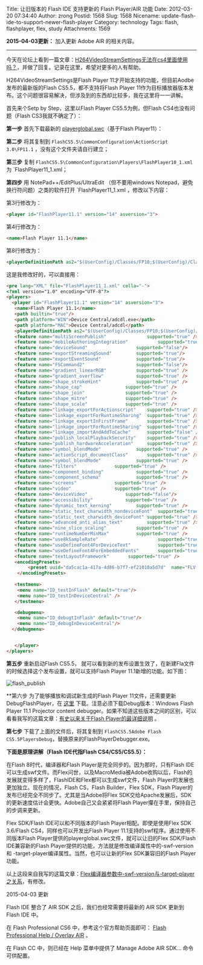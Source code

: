 Title: 让旧版本的 Flash IDE 支持更新的 Flash Player/AIR 功能
Date: 2012-03-20 07:34:40
Author: zrong
Postid: 1568
Slug: 1568
Nicename: update-flash-ide-to-support-newer-flash-player
Category: technology
Tags: flash, flashplayer, flex, study
Attachments: 1569

**2015-04-03更新：** 加入更新 Adobe AIR 的相关内容。

----

今天在论坛上看到一篇文章：[H264VideoStreamSettings无法在cs4里面使用吗？][1]，并做了回复。记录在这里，希望对更多的人有帮助。

H264VideoStreamSettings是Flash Player 11才开始支持的功能，但目前Aodbe发布的最新版的Flash CS5.5，都不支持将Flash Player 11作为目标播放器版本发布。这个问题很容易解决，但涉及到的东西却比较多，我在这里将一一讲解。

首先来个Setp by Step，这里以Flash Player CS5.5为例，但Flash CS4也没有问题（Flash CS3我就不确定了）：<!--more-->

**第一步** 首先下载最新的 [playerglobal.swc][2]（基于Flash Player11）：

**第二步** 将其复制到 `FlashCS5.5\CommonConfiguration\ActionScript 3.0\FP11.1` ，没有这个文件夹请自行建立；

**第三步** 复制 `FlashCS5.5\CommonConfiguration\Players\FlashPlayer10_1.xml` 为 `FlashPlayer11_1.xml；

**第四步** 用 NotePad++/EditPlus/UltraEdit （但不要用windows Notepad，避免换行符问题）之类的软件打开 `FlashPlayer11_1.xml ，修改以下内容：

第3行修改为：

```html
<player id="FlashPlayer11.1" version="14" asversion="3">
```

第4行修改为：

```html
<name>Flash Player 11.1</name>
```

第8行修改为：

```html
<playerDefinitionPath as2="$(UserConfig)/Classes/FP10;$(UserConfig)/Classes/FP9;$(UserConfig)/Classes/FP8;$(UserConfig)/Classes/FP7" as3="$(AppConfig)/ActionScript 3.0/FP11_1/playerglobal.swc" />
```

这是我修改好的，可以直接用：

```html
<pre lang="XML" file="FlashPlayer11_1.xml" colla="-">
<?xml version="1.0" encoding="UTF-8"?>
<players>
  <player id="FlashPlayer11.1" version="14" asversion="3">
   <name>Flash Player 11.1</name>
   <path builtin="true"/>
   <path platform="WIN">Device Central/adcdl.exe</path>
   <path platform="MAC">Device Central/adcdl</path>
   <playerDefinitionPath as2="$(UserConfig)/Classes/FP10;$(UserConfig)/Classes/FP9;$(UserConfig)/Classes/FP8;$(UserConfig)/Classes/FP7" as3="$(AppConfig)/ActionScript 3.0/FP11_1/playerglobal.swc" />
   <feature name="multiScreenPublish"               supported="true" />
   <feature name="mobileAuthoringIntegration"           supported="true" />
   <feature name="deviceSound"                  supported="false"/>
   <feature name="exportStreamingSound"         supported="true"/>
   <feature name="exportEventSound"             supported="true"/>
   <feature name="FSCommand2"                   supported="false"/>
   <feature name="gradient_linearRGB"           supported="true" />
   <feature name="gradient_overflow"            supported="true" />
   <feature name="shape_strokeHint"             supported="true" />
   <feature name="shape_cap"                supported="true" />
   <feature name="shape_join"               supported="true" />
   <feature name="shape_mitre"              supported="true" />
   <feature name="shape_scale"              supported="true" />
   <feature name="linkage_exportForActionscript"    supported="true" />
   <feature name="linkage_exportForRuntimeSharing"  supported="true" />
   <feature name="linkage_exportInFirstFrame"       supported="true" />
   <feature name="linkage_importForRuntimeSharing"  supported="true" />
   <feature name="linkage_importAndAddToCache"      supported="false" />
   <feature name="publish_localPlaybackSecurity"    supported="true" />
   <feature name="publish_hardwareAcceleration"     supported="true" />
   <feature name="symbol_blendMode"             supported="true" /> 
   <feature name="actionScript_documentClass"       supported="true" />
   <feature name="symbol_blendMode"             supported="true" />
   <feature name="filters"              supported="true" />
   <feature name="component_binding"            supported="true" />
   <feature name="component_schema"             supported="true" />
   <feature name="screens"              supported="true" />
   <feature name="video"                supported="true" />
   <feature name="deviceVideo"              supported="false"/>
   <feature name="accessibility"            supported="true" />
   <feature name="dynamic_text_kerning"         supported="true" />
   <feature name="static_text_charwidth_nondeviceFont"  supported="true" /> 
   <feature name="static_text_charwidth_deviceFont" supported="true" />
   <feature name="advanced_anti_alias_text"         supported="true" /> 
   <feature name="nine_slice_scaling"           supported="true" />
   <feature name="runtimeNumberMinMax"          supported="true" />
   <feature name="use8kSampleRate"                      supported="true" />
   <feature name="useDefineFont4ForDeviceText"          supported="true" />
   <feature name="useDefineFont4ForEmbeddedFonts"       supported="true" />
   <feature name="textLayoutFramework"       supported="true" />
   <encodingPresets>
        <preset uuid="da5cac1a-417a-4d86-b7f7-ef21010a5d7d"  name="FLV - Match Source Attributes (High Quality)" ext="flv" default="true"/>
    </encodingPresets>
   
   <testmenu> 
    <menu name="ID_testInFlash" default="true"/>
    <menu name="ID_testInDeviceCentral" />
   </testmenu>

   <debugmenu>
    <menu name="ID_debugtInFlash" default="true"/> 
    <menu name="ID_debugInDeviceCentral"/> 
  </debugmenu>


   </player>
</players>
```

**第五步** 重新启动Flash CS5.5， 就可以看到新的发布设置生效了，在新建Fla文件的时候选择这个发布设置，就可以支持Flash Player 11.1新增的功能。如下图：

![flash_publish][51]

**第六步 为了能够播放和调试新生成的Flash Player 11文件，还需要更新DebugFlashPlayer，在 [这里][3] 下载。注意必须下载Debug版本：Windows Flash Player 11.1 Projector content debugger。如果不知道这些版本之间的区别，可以看看我写的这篇文章：[有史以来关于Flash Player的最详细说明][4] 。

**第七步** 下载了上面的文件后，将其复制到 `FlashCS5.5Adobe Flash CS5.5PlayersDebug`，替换原来的FlashPlayerDebugger.exe。

**下面是原理讲解（Flash IDE代指Flash CS4/CS5/CS5.5）：**

在Flash 8时代，编译器和Flash Player是完全同步的。因为那时，只有Flash IDE可以生成swf文件。而Flex问世，以及MacroMedia被Adobe收购以后，Flash的发展就变得多样了，FlashIDE和Flex都可以生成swf文件，Flash Player的发展也更加独立。现在的情况，Flash CS，Flash Builder，Flex SDK，Flash Player的发布已经完全不同步了。尤其是当Adobe将Flex SDK交给Apache发展后，SDK的更新速度估计会更快。Adobe自己又会紧紧将Flash Player攥在手里，保持自己的步调来更新。

Flex SDK/Flash IDE可以和不同版本的Flash Player相配。即使是使用Flex SDK 3.6/Flash CS4，同样也可以开发出Flash Player 11.1支持的swf程序。通过使用不同版本Flash Player提供的playerglobal.swc文件，就可以让旧的Flex SDK/Flash IDE兼容新的Flash Player提供的功能，方法就是修改编译属性中的-swf-version和 -target-player编译属性。当然，也可以让新的Flex SDK兼容旧的Flash Player功能。

以上这段来自我写的这篇文章：[Flex编译器参数中-swf-version与-target-player之关系][5]，有修改。


2015-04-03 更新

Flash IDE 整合了 AIR SDK 之后，我们也经常需要将最新的 AIR SDK 更新到 Flash IDE 中。

在 Flash Professional CS6 中，参考这个官方帮助页面即可： [Flash Professional Help / Overlay AIR][6] 。

在 Flash CC 中，则已经在 Help 菜单中提供了 Manage Adobe AIR SDK... 命令可供配置。

[1]: http://bbs.9ria.com/viewthread.php?tid=107792
[2]: http://fpdownload.macromedia.com/pub/flashplayer/updaters/11/playerglobal11_0.swc
[3]: http://www.adobe.com/support/flashplayer/downloads.html
[4]: http://zengrong.net/post/1188.htm
[5]: http://zengrong.net/post/1486.htm
[6]: https://helpx.adobe.com/x-productkb/multi/overlay-air-sdk-flash-professional1.html
[51]: http://zengrong.net/wp-content/uploads/2012/03/flash_publish.png
